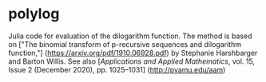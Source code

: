 # polylog

 Julia code for evaluation of the dilogarithm function. The method is
 based on ["The binomial transform of p-recursive sequences and 
 dilogarithm function,"] (https://arxiv.org/pdf/1910.06928.pdf) by Stephanie Harshbarger and Barton Willis. See also [_Applications and Applied Mathematics_, vol. 15, Issue 2 (December 2020), pp. 1025–1031] (http://pvamu.edu/aam) 
